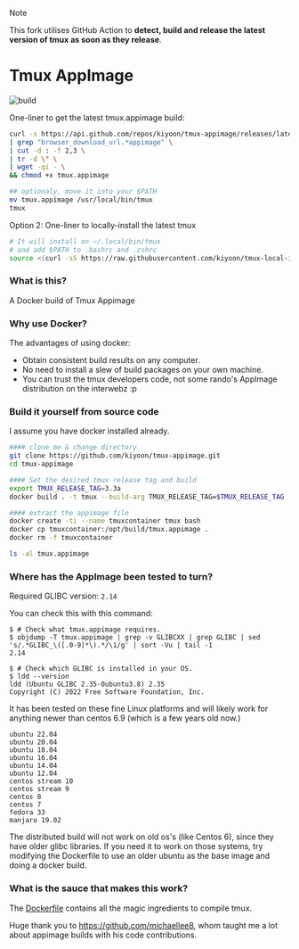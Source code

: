 
> [!NOTE]
> This fork utilises GitHub Action to **detect, build and release the latest version of tmux as soon as they release**.

# Tmux AppImage
![build](https://github.com/kiyoon/tmux-appimage/actions/workflows/check_tmux_version.yml/badge.svg)

One-liner to get the latest tmux.appimage build:
```bash
curl -s https://api.github.com/repos/kiyoon/tmux-appimage/releases/latest \
| grep "browser_download_url.*appimage" \
| cut -d : -f 2,3 \
| tr -d \" \
| wget -qi - \
&& chmod +x tmux.appimage

## optionaly, move it into your $PATH
mv tmux.appimage /usr/local/bin/tmux
tmux
```

Option 2: One-liner to locally-install the latest tmux  


```bash
# It will install on ~/.local/bin/tmux
# and add $PATH to .bashrc and .zshrc
source <(curl -sS https://raw.githubusercontent.com/kiyoon/tmux-local-install/master/install.sh)
```


### What is this?
A Docker build of Tmux Appimage

### Why use Docker?
The advantages of using docker:
- Obtain consistent build results on any computer.
- No need to install a slew of build packages on your own machine.
- You can trust the tmux developers code, not some rando's AppImage distribution on the interwebz :p

### Build it yourself from source code
I assume you have docker installed already.
```bash
#### clone me & change directory
git clone https://github.com/kiyoon/tmux-appimage.git
cd tmux-appimage

#### Set the desired tmux release tag and build
export TMUX_RELEASE_TAG=3.3a
docker build . -t tmux --build-arg TMUX_RELEASE_TAG=$TMUX_RELEASE_TAG 

#### extract the appimage file
docker create -ti --name tmuxcontainer tmux bash
docker cp tmuxcontainer:/opt/build/tmux.appimage .
docker rm -f tmuxcontainer

ls -al tmux.appimage
```

### Where has the AppImage been tested to turn?

Required GLIBC version: `2.14`

You can check this with this command:

```console
$ # Check what tmux.appimage requires.
$ objdump -T tmux.appimage | grep -v GLIBCXX | grep GLIBC | sed 's/.*GLIBC_\([.0-9]*\).*/\1/g' | sort -Vu | tail -1
2.14

$ # Check which GLIBC is installed in your OS.
$ ldd --version
ldd (Ubuntu GLIBC 2.35-0ubuntu3.8) 2.35
Copyright (C) 2022 Free Software Foundation, Inc.
```

It has been tested on these fine Linux platforms and will likely work for anything newer than centos 6.9 (which is a few years old now.)

```
ubuntu 22.04
ubuntu 20.04
ubuntu 18.04
ubuntu 16.04
ubuntu 14.04
ubuntu 12.04
centos stream 10
centos stream 9
centos 8
centos 7
fedora 33
manjaro 19.02
```
The distributed build will not work on old os's (like Centos 6), since they have older glibc libraries.
If you need it to work on those systems, try modifying the Dockerfile to use an older ubuntu as the base image and doing a docker build.

### What is the sauce that makes this work?
The [Dockerfile](Dockerfile) contains all the magic ingredients to compile tmux.

Huge thank you to https://github.com/michaellee8, whom taught me a lot about appimage builds with his code contributions.
